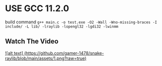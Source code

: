 # USE GCC 11.2.0
build command 
```g++ main.c -o test.exe -O2 -Wall -Wno-missing-braces -I include/ -L lib/ -lraylib -lopengl32 -lgdi32 -lwinmm```

## Watch The Video
[![alt text] (https://github.com/gamer-1478/snake-raylib/blob/main/assets/1.png?raw=true)](https://youtu.be/j2NQ49UDuRM)
